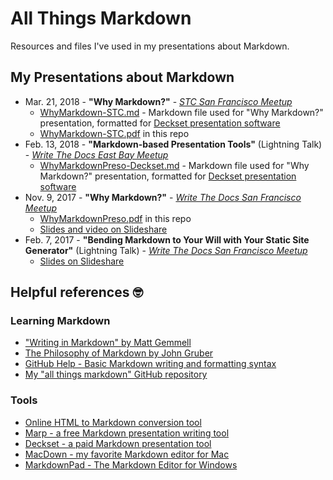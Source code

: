 # All Things Markdown
Resources and files I've used in my presentations about Markdown.

## My Presentations about Markdown

* Mar. 21, 2018 - **"Why Markdown?"** - [*STC San Francisco Meetup*](https://www.meetup.com/stc-sf/events/248526263/)
	- [WhyMarkdown-STC.md](WhyMarkdown-STC.md) - Markdown file used for "Why Markdown?" presentation, formatted for [Deckset presentation software](https://www.decksetapp.com/)
	- [WhyMarkdown-STC.pdf](WhyMarkdown-STC.pdf) in this repo
* Feb. 13, 2018 - **"Markdown-based Presentation Tools"** (Lightning Talk) - [*Write The Docs East Bay Meetup*](https://www.meetup.com/Write-the-Docs-SF/events/247520712/)
	- [WhyMarkdownPreso-Deckset.md](WhyMarkdownPreso-Deckset.md) - Markdown file used for "Why Markdown?" presentation, formatted for [Deckset presentation software](https://www.decksetapp.com/)
* Nov. 9, 2017 - **"Why Markdown?"** - [*Write The Docs San Francisco Meetup*](https://www.meetup.com/Write-the-Docs-SF/events/244259228/)
 	- [WhyMarkdownPreso.pdf](WhyMarkdownPreso.pdf) in this repo
	- [Slides and video on Slideshare](https://www.slideshare.net/LeonBarnard/why-markdown-81825529)
* Feb. 7, 2017 - **"Bending Markdown to Your Will with Your Static Site Generator"** (Lightning Talk) - [*Write The Docs San Francisco Meetup*](https://www.meetup.com/Write-the-Docs-SF/events/237025601/) 
	- [Slides on Slideshare](https://www.slideshare.net/LeonBarnard/bending-markdown-to-your-will-with-your-static-site-generator)

## Helpful references 🤓

### Learning Markdown

* ["Writing in Markdown" by Matt Gemmell](https://mattgemmell.com/writing-in-markdown/)
* [The Philosophy of Markdown by John Gruber](https://daringfireball.net/projects/markdown/syntax#philosophy)
* [GitHub Help - Basic Markdown writing and formatting syntax](https://help.github.com/articles/basic-writing-and-formatting-syntax/)
* [My "all things markdown" GitHub repository](https://github.com/balsamiqLeon/all-things-markdown)

### Tools
* [Online HTML to Markdown conversion tool](https://domchristie.github.io/to-markdown/)
* [Marp - a free Markdown presentation writing tool](https://yhatt.github.io/marp/)
* [Deckset - a paid Markdown presentation tool](https://www.decksetapp.com/)
* [MacDown - my favorite Markdown editor for Mac](https://macdown.uranusjr.com/)
* [MarkdownPad - The Markdown Editor for Windows](http://markdownpad.com/)


